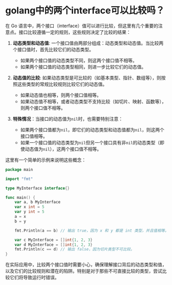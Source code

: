 # golang中的两个interface可以比较吗？



在 Go 语言中，两个接口（interface）值可以进行比较，但这里有几个重要的注意点。接口比较遵循一定的规则，这些规则决定了比较的结果：

1. **动态类型和动态值**: 一个接口值由两部分组成：动态类型和动态值。当比较两个接口值时，首先比较它们的动态类型。
   - 如果两个接口值的动态类型不同，则这两个接口值不相等。
   - 如果两个接口值的动态类型相同，则进一步比较它们的动态值。

2. **动态值的比较**: 如果动态类型是可比较的（如基本类型、指针、数组等），则按照这些类型的常规比较规则比较它们的动态值。
   - 如果动态值也相等，则两个接口值相等。
   - 如果动态值不相等，或者动态类型不支持比较（如切片、映射、函数等），则两个接口值不相等。

3. **特殊情况**：当接口的动态值为`nil`时，也需要特别注意：
   - 如果两个接口值都为`nil`，即它们的动态类型和动态值都为`nil`，则这两个接口值相等。
   - 如果一个接口值的动态类型为`nil`但另一个接口具有非`nil`的动态类型（即使动态值为`nil`），这两个接口值不相等。

这里有一个简单的示例来说明这些概念：

```go
package main

import "fmt"

type MyInterface interface{}

func main() {
    var a, b MyInterface
    var x int = 5
    var y int = 5
    a = x
    b = y

    fmt.Println(a == b) // 输出 true，因为 x 和 y 都是 int 类型，并且值相等。

    var c MyInterface = []int{1, 2, 3}
    var d MyInterface = []int{1, 2, 3}
    fmt.Println(c == d) // 输出 false，因为切片类型不可比较。
}
```

在实际应用中，比较两个接口值时需要小心，确保理解接口背后的动态类型和值，以及它们的比较规则和潜在的陷阱。特别是对于那些不可直接比较的类型，尝试比较它们将导致运行时错误。